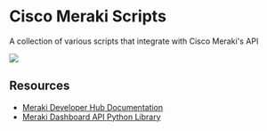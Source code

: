 # Cisco Meraki Scripts
 A collection of various scripts that integrate with Cisco Meraki's API

<img src="https://i.imgur.com/fgyNjBU.jpg">

## Resources
- [Meraki Developer Hub Documentation](https://developer.cisco.com/meraki/api-v1/)
- [Meraki Dashboard API Python Library](https://github.com/meraki/dashboard-api-python/)
